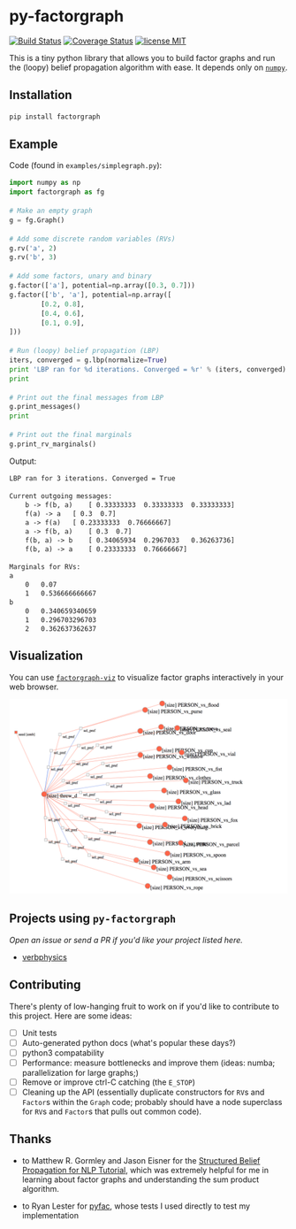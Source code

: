 # py-factorgraph

[![Build Status](https://travis-ci.org/mbforbes/py-factorgraph.svg?branch=master)](https://travis-ci.org/mbforbes/py-factorgraph)
[![Coverage Status](https://coveralls.io/repos/github/mbforbes/py-factorgraph/badge.svg?branch=master)](https://coveralls.io/github/mbforbes/py-factorgraph?branch=master)
[![license MIT](https://img.shields.io/badge/license-MIT-blue.svg)](https://github.com/mbforbes/py-factorgraph/blob/master/LICENSE.txt)

This is a tiny python library that allows you to build factor graphs and run
the (loopy) belief propagation algorithm with ease. It depends only on
[`numpy`](http://www.numpy.org/).

## Installation

```bash
pip install factorgraph
```

## Example

Code (found in `examples/simplegraph.py`):

```python
import numpy as np
import factorgraph as fg

# Make an empty graph
g = fg.Graph()

# Add some discrete random variables (RVs)
g.rv('a', 2)
g.rv('b', 3)

# Add some factors, unary and binary
g.factor(['a'], potential=np.array([0.3, 0.7]))
g.factor(['b', 'a'], potential=np.array([
        [0.2, 0.8],
        [0.4, 0.6],
        [0.1, 0.9],
]))

# Run (loopy) belief propagation (LBP)
iters, converged = g.lbp(normalize=True)
print 'LBP ran for %d iterations. Converged = %r' % (iters, converged)
print

# Print out the final messages from LBP
g.print_messages()
print

# Print out the final marginals
g.print_rv_marginals()
```

Output:

```
LBP ran for 3 iterations. Converged = True

Current outgoing messages:
	b -> f(b, a) 	[ 0.33333333  0.33333333  0.33333333]
	f(a) -> a 	[ 0.3  0.7]
	a -> f(a) 	[ 0.23333333  0.76666667]
	a -> f(b, a) 	[ 0.3  0.7]
	f(b, a) -> b 	[ 0.34065934  0.2967033   0.36263736]
	f(b, a) -> a 	[ 0.23333333  0.76666667]

Marginals for RVs:
a
	0 	0.07
	1 	0.536666666667
b
	0 	0.340659340659
	1 	0.296703296703
	2 	0.362637362637
```

## Visualization

You can use [`factorgraph-viz`](https://github.com/mbforbes/factorgraph-viz) to
visualize factor graphs interactively in your web browser.

[![An example rendering of a factor graph using the factorgraph-viz library](factorgraph-viz.png)](https://github.com/mbforbes/factorgraph-viz)

## Projects using `py-factorgraph`

_Open an issue or send a PR if you'd like your project listed here._

- [verbphysics](https://github.com/uwnlp/verbphysics)

## Contributing

There's plenty of low-hanging fruit to work on if you'd like to contribute to
this project. Here are some ideas:

- [ ] Unit tests
- [ ] Auto-generated python docs (what's popular these days?)
- [ ] python3 compatability
- [ ] Performance: measure bottlenecks and improve them (ideas: numba;
  parallelization for large graphs;)
- [ ] Remove or improve ctrl-C catching (the `E_STOP`)
- [ ] Cleaning up the API (essentially duplicate constructors for `RV`s and
  `Factor`s within the `Graph` code; probably should have a node superclass for
  `RV`s and `Factor`s that pulls out common code).

## Thanks

- to Matthew R. Gormley and Jason Eisner for the [Structured Belief Propagation
  for NLP Tutorial](https://www.cs.cmu.edu/~mgormley/bp-tutorial/), which was
  extremely helpful for me in learning about factor graphs and understanding
  the sum product algorithm.

- to Ryan Lester for [pyfac](https://github.com/rdlester/pyfac), whose tests I
  used directly to test my implementation
